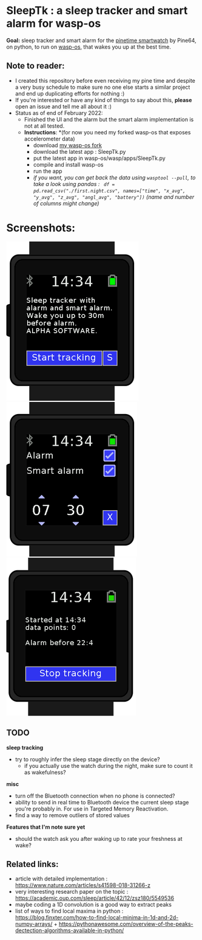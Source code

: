 # SleepTk : a sleep tracker and smart alarm for wasp-os
**Goal:** sleep tracker and smart alarm for the [pinetime smartwatch](https://pine64.com/product/pinetime-smartwatch-sealed/) by Pine64, on python, to run on [wasp-os](https://github.com/daniel-thompson/wasp-os), that wakes you up at the best time.

## Note to reader:
* I created this repository before even receiving my pine time and despite a very busy schedule to make sure no one else starts a similar project and end up duplicating efforts for nothing :)
* If you're interested or have any kind of things to say about this, **please** open an issue and tell me all about it :)
* Status as of end of February 2022:
    * Finished the UI and the alarm but the smart alarm implementation is not at all tested.
    * **Instructions**:
    *(for now you need my forked wasp-os that exposes accelerometer data)
        * download [my wasp-os fork](https://github.com/thiswillbeyourgithub/wasp-os)
        * download the latest app : SleepTk.py
        * put the latest app in wasp-os/wasp/apps/SleepTk.py
        * compile and install wasp-os
        * run the app
        * *if you want, you can get back the data using `wasptool --pull`,  to take a look using pandas : ` df = pd.read_csv("./first.night.csv", names=["time", "x_avg", "y_avg", "z_avg", "angl_avg", "battery"])` (name and number of columns might change)*

# Screenshots:
![start](./screenshots/start_page.png)
![settings](./screenshots/settings_page.png)
![tracking](./screenshots/tracking_page.png)

## TODO
**sleep tracking**
* try to roughly infer the sleep stage directly on the device?
    * if you actually use the watch during the night, make sure to count it as wakefulness?

**misc**
* turn off the Bluetooth connection when no phone is connected?
* ability to send in real time to Bluetooth device the current sleep stage you're probably in. For use in Targeted Memory Reactivation.
* find a way to remove outliers of stored values

**Features that I'm note sure yet**
* should the watch ask you after waking up to rate your freshness at wake?

## Related links:
* article with detailed implementation : https://www.nature.com/articles/s41598-018-31266-z
* very interesting research paper on the topic : https://academic.oup.com/sleep/article/42/12/zsz180/5549536
* maybe coding a 1D convolution is a good way to extract peaks
* list of ways to find local maxima in python : https://blog.finxter.com/how-to-find-local-minima-in-1d-and-2d-numpy-arrays/ + https://pythonawesome.com/overview-of-the-peaks-dectection-algorithms-available-in-python/
